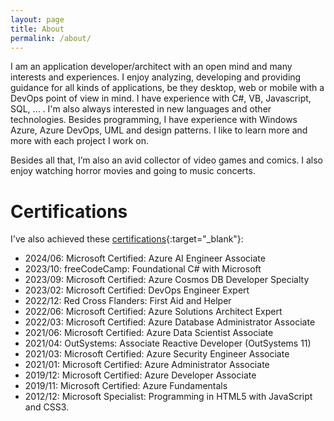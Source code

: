 ```yaml
---
layout: page
title: About
permalink: /about/
---
```


I am an application developer/architect with an open mind and many interests and experiences. I enjoy analyzing, developing and providing guidance for all kinds of applications, be they desktop, web or mobile with a DevOps point of view in mind. I have experience with C#, VB, Javascript, SQL, ... . I'm also always interested in new languages and other technologies. Besides programming, I have experience with Windows Azure, Azure DevOps, UML and design patterns. I like to learn more and more with each project I work on.

Besides all that, I’m also an avid collector of video games and comics.
I also enjoy watching horror movies and going to music concerts.

# Certifications
I've also achieved these [certifications](https://www.linkedin.com/in/wouter-bauchart-63a26519/details/certifications/){:target="_blank"}:
- 2024/06: Microsoft Certified: Azure AI Engineer Associate
- 2023/10: freeCodeCamp: Foundational C# with Microsoft
- 2023/09: Microsoft Certified: Azure Cosmos DB Developer Specialty
- 2023/02: Microsoft Certified: DevOps Engineer Expert
- 2022/12: Red Cross Flanders: First Aid and Helper
- 2022/06: Microsoft Certified: Azure Solutions Architect Expert
- 2022/03: Microsoft Certified: Azure Database Administrator Associate
- 2021/06: Microsoft Certified: Azure Data Scientist Associate
- 2021/04: OutSystems: Associate Reactive Developer (OutSystems 11)
- 2021/03: Microsoft Certified: Azure Security Engineer Associate
- 2021/01: Microsoft Certified: Azure Administrator Associate
- 2019/12: Microsoft Certified: Azure Developer Associate
- 2019/11: Microsoft Certified: Azure Fundamentals
- 2012/12: Microsoft Specialist: Programming in HTML5 with JavaScript and CSS3.
